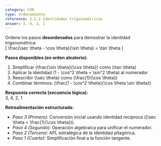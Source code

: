 ```yaml
---
category: CON
type: ordenamiento
reference: 2.2.2 Identidades trigonométricas
answer: 3, 4, 2, 1
---
```


Ordene los pasos **desordenados** para demostrar la identidad trigonométrica:  
\[ \frac{\sec \theta - \cos \theta}{\sin \theta} = \tan \theta \]  

**Pasos disponibles (en orden aleatorio):**  
1. Simplificar \(\frac{\sin \theta}{\cos \theta}\) como \(\tan \theta\)  
2. Aplicar la identidad \(1 - \cos^2 \theta = \sin^2 \theta\) al numerador  
3. Reescribir \(\sec \theta\) como \(\frac{1}{\cos \theta}\)  
4. Combinar términos: \(\frac{1 - \cos^2 \theta}{\cos \theta \sin \theta}\)  

**Respuesta correcta (secuencia lógica):**  
3, 4, 2, 1

**Retroalimentación estructurada:**  
- *Paso 3 (Primero):* Conversión inicial usando identidad recíproca (\(\sec \theta = \frac{1}{\cos \theta}\)).  
- *Paso 4 (Segundo):* Operación algebraica para unificar el numerador.  
- *Paso 2 (Tercero):* APL estratégica de la identidad pitagórica.  
- *Paso 1 (Cuarto):* Simplificación final a la función tangente.  

